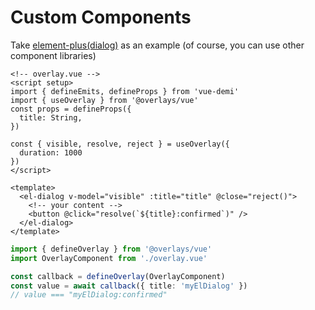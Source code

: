 #  Custom Components

Take [element-plus(dialog)](https://element.eleme.cn/#/en-US/component/dialog) as an example (of course, you can use other component libraries)

```vue
<!-- overlay.vue -->
<script setup>
import { defineEmits, defineProps } from 'vue-demi'
import { useOverlay } from '@overlays/vue'
const props = defineProps({
  title: String,
})

const { visible, resolve, reject } = useOverlay({
  duration: 1000
})
</script>

<template>
  <el-dialog v-model="visible" :title="title" @close="reject()">
    <!-- your content -->
    <button @click="resolve(`${title}:confirmed`)" />
  </el-dialog>
</template>
```

```ts
import { defineOverlay } from '@overlays/vue'
import OverlayComponent from './overlay.vue'

const callback = defineOverlay(OverlayComponent)
const value = await callback({ title: 'myElDialog' })
// value === "myElDialog:confirmed"
```